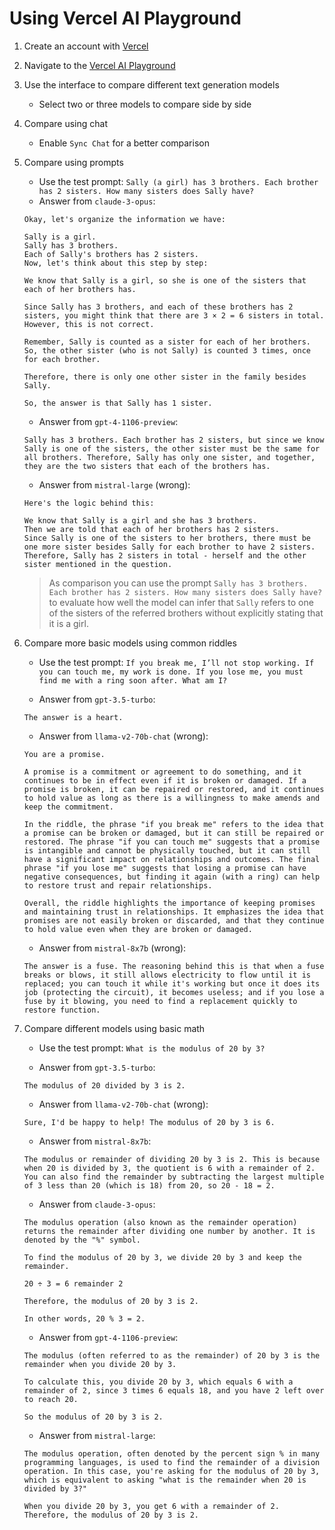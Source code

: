 # Using Vercel AI Playground

1. Create an account with [Vercel](https://vercel.com/)
2. Navigate to the [Vercel AI Playground](https://sdk.vercel.ai/playground)
3. Use the interface to compare different text generation models
   - Select two or three models to compare side by side
4. Compare using chat
   - Enable `Sync Chat` for a better comparison
5. Compare using prompts
   - Use the test prompt: `Sally (a girl) has 3 brothers. Each brother has 2 sisters. How many sisters does Sally have?`
   - Answer from `claude-3-opus`:

   ```text
   Okay, let's organize the information we have:

   Sally is a girl.
   Sally has 3 brothers.
   Each of Sally's brothers has 2 sisters.
   Now, let's think about this step by step:

   We know that Sally is a girl, so she is one of the sisters that each of her brothers has.

   Since Sally has 3 brothers, and each of these brothers has 2 sisters, you might think that there are 3 × 2 = 6 sisters in total. However, this is not correct.

   Remember, Sally is counted as a sister for each of her brothers. So, the other sister (who is not Sally) is counted 3 times, once for each brother.

   Therefore, there is only one other sister in the family besides Sally.

   So, the answer is that Sally has 1 sister.
   ```

   - Answer from `gpt-4-1106-preview`:

   ```text
   Sally has 3 brothers. Each brother has 2 sisters, but since we know Sally is one of the sisters, the other sister must be the same for all brothers. Therefore, Sally has only one sister, and together, they are the two sisters that each of the brothers has.
   ```

   - Answer from `mistral-large` (wrong):

   ```text
   Here's the logic behind this:

   We know that Sally is a girl and she has 3 brothers.
   Then we are told that each of her brothers has 2 sisters.
   Since Sally is one of the sisters to her brothers, there must be one more sister besides Sally for each brother to have 2 sisters.
   Therefore, Sally has 2 sisters in total - herself and the other sister mentioned in the question.
   ```

   >As comparison you can use the prompt `Sally has 3 brothers. Each brother has 2 sisters. How many sisters does Sally have?` to evaluate how well the model can infer that `Sally` refers to one of the sisters of the referred brothers without explicitly stating that it is a girl.

6. Compare more basic models using common riddles

   - Use the test prompt: `If you break me, I’ll not stop working. If you can touch me, my work is done. If you lose me, you must find me with a ring soon after. What am I?`

   - Answer from `gpt-3.5-turbo`:

   ```text
   The answer is a heart.
   ```

   - Answer from `llama-v2-70b-chat` (wrong):

   ```text
   You are a promise.

   A promise is a commitment or agreement to do something, and it continues to be in effect even if it is broken or damaged. If a promise is broken, it can be repaired or restored, and it continues to hold value as long as there is a willingness to make amends and keep the commitment.

   In the riddle, the phrase "if you break me" refers to the idea that a promise can be broken or damaged, but it can still be repaired or restored. The phrase "if you can touch me" suggests that a promise is intangible and cannot be physically touched, but it can still have a significant impact on relationships and outcomes. The final phrase "if you lose me" suggests that losing a promise can have negative consequences, but finding it again (with a ring) can help to restore trust and repair relationships.

   Overall, the riddle highlights the importance of keeping promises and maintaining trust in relationships. It emphasizes the idea that promises are not easily broken or discarded, and that they continue to hold value even when they are broken or damaged.
   ```

   - Answer from `mistral-8x7b` (wrong):

   ```text
   The answer is a fuse. The reasoning behind this is that when a fuse breaks or blows, it still allows electricity to flow until it is replaced; you can touch it while it's working but once it does its job (protecting the circuit), it becomes useless; and if you lose a fuse by it blowing, you need to find a replacement quickly to restore function.
   ```

7. Compare different models using basic math

   - Use the test prompt: `What is the modulus of 20 by 3?`

   - Answer from `gpt-3.5-turbo`:

   ```text
   The modulus of 20 divided by 3 is 2.
   ```

   - Answer from `llama-v2-70b-chat` (wrong):

   ```text
   Sure, I'd be happy to help! The modulus of 20 by 3 is 6.
   ```

   - Answer from `mistral-8x7b`:

   ```text
   The modulus or remainder of dividing 20 by 3 is 2. This is because when 20 is divided by 3, the quotient is 6 with a remainder of 2. You can also find the remainder by subtracting the largest multiple of 3 less than 20 (which is 18) from 20, so 20 - 18 = 2.
   ```

   - Answer from `claude-3-opus`:

   ```text
   The modulus operation (also known as the remainder operation) returns the remainder after dividing one number by another. It is denoted by the "%" symbol.

   To find the modulus of 20 by 3, we divide 20 by 3 and keep the remainder.

   20 ÷ 3 = 6 remainder 2

   Therefore, the modulus of 20 by 3 is 2.

   In other words, 20 % 3 = 2.
   ```

   - Answer from `gpt-4-1106-preview`:

   ```text
   The modulus (often referred to as the remainder) of 20 by 3 is the remainder when you divide 20 by 3.

   To calculate this, you divide 20 by 3, which equals 6 with a remainder of 2, since 3 times 6 equals 18, and you have 2 left over to reach 20.

   So the modulus of 20 by 3 is 2.
   ```

   - Answer from `mistral-large`:

   ```text
   The modulus operation, often denoted by the percent sign % in many programming languages, is used to find the remainder of a division operation. In this case, you're asking for the modulus of 20 by 3, which is equivalent to asking "what is the remainder when 20 is divided by 3?"

   When you divide 20 by 3, you get 6 with a remainder of 2. Therefore, the modulus of 20 by 3 is 2.
   ```
